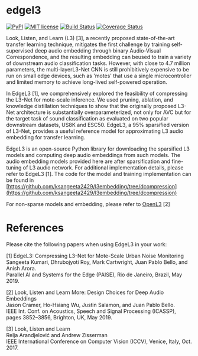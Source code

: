 # edgel3


[![PyPI](https://img.shields.io/badge/python-2.7%2C%203.5%2C%203.6-blue.svg)](https://pypi.python.org/pypi/edgel3)
[![MIT license](https://img.shields.io/badge/License-MIT-blue.svg)](https://choosealicense.com/licenses/mit/)
[![Build Status](https://travis-ci.com/ksangeeta2429/edgel3.svg?branch=master)](https://travis-ci.com/ksangeeta2429/edgel3)
[![Coverage Status](https://coveralls.io/repos/github/ksangeeta2429/edgel3/badge.svg)](https://coveralls.io/github/ksangeeta2429/edgel3)

Look, Listen, and Learn (L3) [3],  a  recently  proposed  state-of-the-art  transfer learning technique, mitigates the first challenge by training self-supervised deep audio embedding through binary Audio-Visual Correspondence,  and  the  resulting  embedding  can  beused to train a variety of downstream audio classification tasks. However, with close to 4.7 million parameters, the multi-layerL3-Net  CNN is still prohibitively expensive to be run on small edge devices, such as 'motes' that use a single microcontroller and limited memory to achieve long-lived self-powered operation. 

In EdgeL3 [1], we comprehensively explored the feasibility of compressing the L3-Net for mote-scale inference. We used pruning, ablation, and knowledge distillation techniques to show that the originally proposed L3-Net architecture is substantially overparameterized, not  only for AVC but for the target task of sound classification as evaluated on two popular downstream datasets, US8K and ESC50. EdgeL3, a 95% sparsified version of L3-Net, provides a useful reference model for approximating L3 audio embedding for transfer learning.

EdgeL3 is an open-source Python library for downloading the sparsified L3 models and computing deep audio embeddings from such models. The audio embedding models provided here are after sparsification and fine-tuning of L3 audio network. For additional implementation details, please refer to EdgeL3 [1]. The code for the model and training implementation can be found in  [https://github.com/ksangeeta2429/l3embedding/tree/dcompression](https://github.com/ksangeeta2429/l3embedding/tree/dcompression)

For non-sparse models and embedding, please refer to [OpenL3](https://github.com/marl/openl3) [2]

# References

Please cite the following papers when using EdgeL3 in your work:

[1] EdgeL3: Compressing L3-Net for Mote-Scale Urban Noise Monitoring <br/>
Sangeeta Kumari, Dhrubojyoti Roy, Mark Cartwright, Juan Pablo Bello, and Anish Arora. </br>
Parallel AI and Systems for the Edge (PAISE), Rio de Janeiro, Brazil, May 2019.

[2] Look, Listen and Learn More: Design Choices for Deep Audio Embeddings <br/>
Jason Cramer, Ho-Hsiang Wu, Justin Salamon, and Juan Pablo Bello.<br/>
IEEE Int. Conf. on Acoustics, Speech and Signal Processing (ICASSP), pages 3852–3856, Brighton, UK, May 2019.

[3] Look, Listen and Learn<br/>
Relja Arandjelović and Andrew Zisserman<br/>
IEEE International Conference on Computer Vision (ICCV), Venice, Italy, Oct. 2017.
